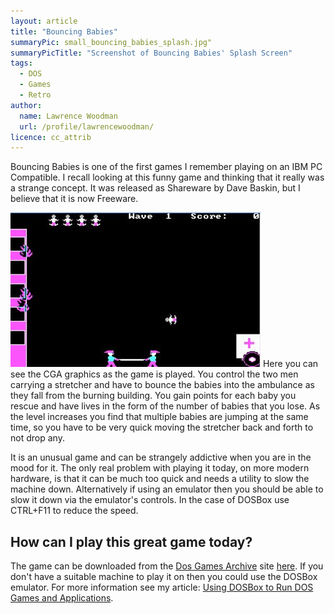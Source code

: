 ```yaml
---
layout: article
title: "Bouncing Babies"
summaryPic: small_bouncing_babies_splash.jpg"
summaryPicTitle: "Screenshot of Bouncing Babies' Splash Screen"
tags:
  - DOS
  - Games
  - Retro
author:
  name: Lawrence Woodman
  url: /profile/lawrencewoodman/
licence: cc_attrib
---
```

Bouncing Babies is one of the first games I remember playing on an IBM PC Compatible.  I recall looking at this funny game and thinking that it really was a strange concept.  It was released as Shareware by Dave Baskin, but I believe that it is now Freeware.

<img class="leftFlow" width="400" height="247" src="/images/posts/bouncing_babies.jpg" title="Screenshot of Bouncing Babies" alt="Screenshot of Bouncing Babies"/>
Here you can see the CGA graphics as the game is played.  You control the two men carrying a stretcher and have to bounce the babies into the ambulance as they fall from the burning building.  You gain points for each baby you rescue and have lives in the form of the number of babies that you lose.  As the level increases you find that multiple babies are jumping at the same time, so you have to be very quick moving the stretcher back and forth to not drop any.

It is an unusual game and can be strangely addictive when you are in the mood for it.  The only real problem with playing it today, on more modern hardware, is that it can be much too quick and needs a utility to slow the machine down.  Alternatively if using an emulator then you should be able to slow it down via the emulator's controls.  In the case of DOSBox use CTRL+F11 to reduce the speed.

## How can I play this great game today?
The game can be downloaded from the <a href="http://dosgamesarchive.com">Dos Games Archive</a> site <a href="http://www.dosgamesarchive.com/download/game/100">here</a>.  If you don't have a suitable machine to play it on then you could use the DOSBox emulator.  For more information see my article: <a href="/2008/10/24/using-dosbox-to-run-dos-games-and-applications/">Using DOSBox to Run DOS Games and Applications</a>.

